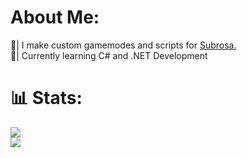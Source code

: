 

# About Me:<br>
🤝| I make custom gamemodes and scripts for [Subrosa.](https://store.steampowered.com/app/272230/Sub_Rosa/)<br>
🌱| Currently learning C# and .NET Development



# 📊 Stats:
![](https://github-readme-stats.vercel.app/api?username=QSavvy&theme=dark&hide_border=false&include_all_commits=true&count_private=true)<br/>
![](https://github-readme-stats.vercel.app/api/top-langs/?username=QSavvy&theme=dark&hide_border=false&include_all_commits=true&count_private=true&layout=compact)
